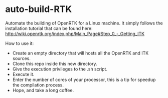 # auto-build-RTK
Automate the building of OpenRTK for a Linux machine.
It simply follows the installation tutorial that can be found here: http://wiki.openrtk.org/index.php/Main_Page#Step_0_-_Getting_ITK

How to use it: 
- Create an empty directory that will hosts all the OpenRTK and ITK sources.
- Clone this repo inside this new directory.
- Give the execution privileges to the .sh script.
- Execute it.
- Enter the number of cores of your processor, this is a tip for speedup the compilation process.
- Hope, and take a long coffee.

